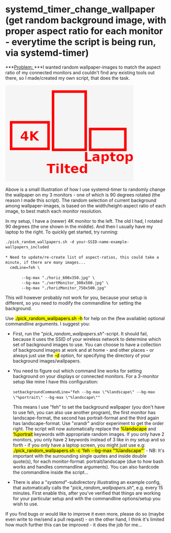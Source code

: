 # systemd_timer_change_wallpaper (get random background image, with proper aspect ratio for each monitor - everytime the script is being run, via systemd-timer)

***<u>Problem: </u>***I wanted random wallpaper-images to match the aspect ratio of my connected monitors and couldn't find any existing tools out there, so I made/created my own script, that does the task.

![Alt text](monitors.jpg?raw=true "Illustration of monitor setup")

Above is a small illustration of how I use systemd-timer to randomly change the
wallpaper on my 3 monitors - one of which is 90 degrees rotated (the reason
I made this script). The random selection of current background among wallpaper-images, is based on the width/height-aspect ratio of each image, to best match each monitor resolution.

In my setup, I have a (newer) 4K monitor to the left. The old I had, I rotated 90 degrees (the one shown in the middle). And then I usually have my laptop to the right. To quickly get started, try running:

```
./pick_random_wallpapers.sh -d your-SSID-name-example-wallpapers_included

* Need to update/re-create list of aspect-ratios, this could take a minute, if there are many images...
  cmdLine=feh \

       --bg-max "./horiz_600x350.jpg" \
       --bg-max "./vertMonitor_300x500.jpg" \
       --bg-max "./horizMonitor_750x500.jpg"
```

This will however probably not work for you, because your setup is different, so you need to modify the commandline for setting the background.

Use <mark>./pick_random_wallpapers.sh -h</mark> for help on the (few available) optional commandline arguments. I suggest you:

* First, run the "*pick_random_wallpapers.sh*"-script.  It should fail, because it uses the
  SSID of your wireless network to determine which set of background images to
  use. You can choose to have a collection of background images at work and at home - and other places - or always just use the <mark>-d</mark> option, for specifying the directory of your background images/wallpapers.

* You need to figure out which command line works for setting background on your displays or connected monitors. For a 3-monitor setup like mine I have this configuration:
  
  `setbackgroundCommandLine="feh --bg-max \"%landscape\" --bg-max \"%portrait\" --bg-max \"%landscape\""`
  
  This means I use "feh" to set the background wallpaper (you don't have to use
  feh, you can also use another program), the first monitor has landscape-format,
  the second has portrait-format and the third again has landscape-format. Use
  "xrandr" and/or experiment to get the order right. The script will now
  automatically replace the <mark>%landscape</mark> and <mark>%portrait</mark>
  keywords with appropriate random images. If you only have 2 monitors, you only
  have 2 keywords instead of 3 like in my setup and so forth - if you only have a laptop screen, you might just use e.g: <mark>./pick_random_wallpapers.sh -c 'feh --bg-max "%landscape"'</mark> - NB: It's important with the surrounding single quotes and inside double quote(s), for each monitor-format: portrait/landscape (due to how bash works and handles commandline arguments). You can also hardcode the commandline inside the script...

* There is also a "*systemd*"-subdirectory illustrating an example config, that
  automatically calls the "*pick_random_wallpapers.sh*", e.g. every 15 minutes.
  First enable this, after you've verified that things are working for your
  particular setup and with the commandline options/setup you wish to use.

If you find bugs or would like to improve it even more, please do so (maybe
even write to me/send a pull request) - on the other hand, I think it's limited how much further this can be improved - it does the job for me...
